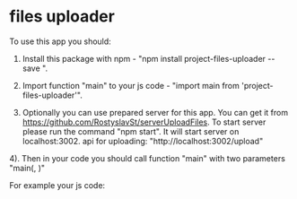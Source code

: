 # files uploader
 To use this app you should:

 1) Install this package with npm - "npm install project-files-uploader --save ".

 2) Import function "main" to your js code - "import main from 'project-files-uploader'".

 3) Optionally you can use prepared server for this app. You can get it from https://github.com/RostyslavSt/serverUploadFiles.
 To start server please run the command "npm start". It will start server on localhost:3002. api for uploading: "http://localhost:3002/upload"

 4). Then in your code you should call function "main" with two parameters "main(<root element>, <server url>)"
 
 For example your js code:
<script>

  import main from 'project-files-uploader';

  const serverURL = 'http://localhost:3002/upload';
  const rootElement = document.getElementById('block');
  main(rootElement, serverURL);

</script>


